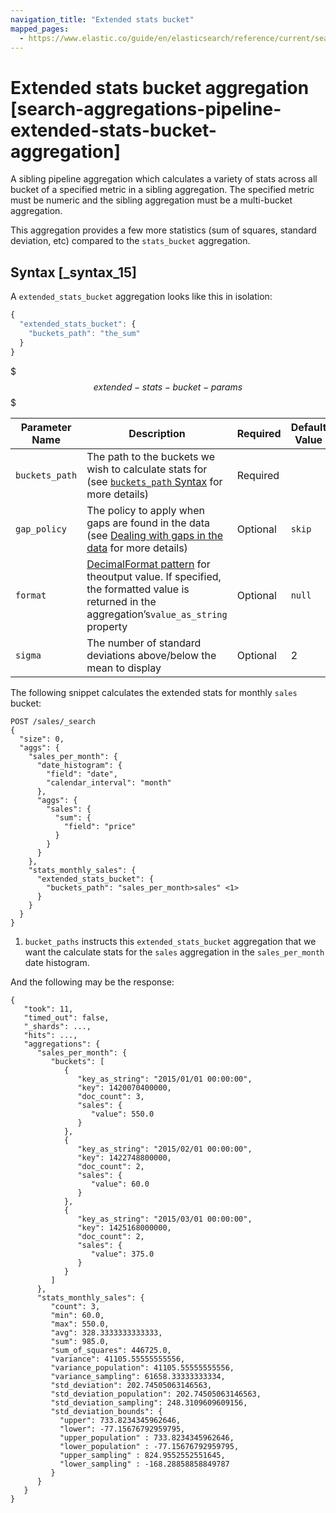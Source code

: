 ```yaml
---
navigation_title: "Extended stats bucket"
mapped_pages:
  - https://www.elastic.co/guide/en/elasticsearch/reference/current/search-aggregations-pipeline-extended-stats-bucket-aggregation.html
---
```


# Extended stats bucket aggregation [search-aggregations-pipeline-extended-stats-bucket-aggregation]


A sibling pipeline aggregation which calculates a variety of stats across all bucket of a specified metric in a sibling aggregation. The specified metric must be numeric and the sibling aggregation must be a multi-bucket aggregation.

This aggregation provides a few more statistics (sum of squares, standard deviation, etc) compared to the `stats_bucket` aggregation.

## Syntax [_syntax_15]

A `extended_stats_bucket` aggregation looks like this in isolation:

```js
{
  "extended_stats_bucket": {
    "buckets_path": "the_sum"
  }
}
```

$$$extended-stats-bucket-params$$$

| Parameter Name | Description | Required | Default Value |
| --- | --- | --- | --- |
| `buckets_path` | The path to the buckets we wish to calculate stats for (see [`buckets_path` Syntax](/reference/data-analysis/aggregations/pipeline.md#buckets-path-syntax) for more details) | Required |  |
| `gap_policy` | The policy to apply when gaps are found in the data (see [Dealing with gaps in the data](/reference/data-analysis/aggregations/pipeline.md#gap-policy) for more details) | Optional | `skip` |
| `format` | [DecimalFormat pattern](https://docs.oracle.com/en/java/javase/11/docs/api/java.base/java/text/DecimalFormat.md) for theoutput value. If specified, the formatted value is returned in the aggregation’s`value_as_string` property | Optional | `null` |
| `sigma` | The number of standard deviations above/below the mean to display | Optional | 2 |

The following snippet calculates the extended stats for monthly `sales` bucket:

```console
POST /sales/_search
{
  "size": 0,
  "aggs": {
    "sales_per_month": {
      "date_histogram": {
        "field": "date",
        "calendar_interval": "month"
      },
      "aggs": {
        "sales": {
          "sum": {
            "field": "price"
          }
        }
      }
    },
    "stats_monthly_sales": {
      "extended_stats_bucket": {
        "buckets_path": "sales_per_month>sales" <1>
      }
    }
  }
}
```

1. `bucket_paths` instructs this `extended_stats_bucket` aggregation that we want the calculate stats for the `sales` aggregation in the `sales_per_month` date histogram.


And the following may be the response:

```console-result
{
   "took": 11,
   "timed_out": false,
   "_shards": ...,
   "hits": ...,
   "aggregations": {
      "sales_per_month": {
         "buckets": [
            {
               "key_as_string": "2015/01/01 00:00:00",
               "key": 1420070400000,
               "doc_count": 3,
               "sales": {
                  "value": 550.0
               }
            },
            {
               "key_as_string": "2015/02/01 00:00:00",
               "key": 1422748800000,
               "doc_count": 2,
               "sales": {
                  "value": 60.0
               }
            },
            {
               "key_as_string": "2015/03/01 00:00:00",
               "key": 1425168000000,
               "doc_count": 2,
               "sales": {
                  "value": 375.0
               }
            }
         ]
      },
      "stats_monthly_sales": {
         "count": 3,
         "min": 60.0,
         "max": 550.0,
         "avg": 328.3333333333333,
         "sum": 985.0,
         "sum_of_squares": 446725.0,
         "variance": 41105.55555555556,
         "variance_population": 41105.55555555556,
         "variance_sampling": 61658.33333333334,
         "std_deviation": 202.74505063146563,
         "std_deviation_population": 202.74505063146563,
         "std_deviation_sampling": 248.3109609609156,
         "std_deviation_bounds": {
           "upper": 733.8234345962646,
           "lower": -77.15676792959795,
           "upper_population" : 733.8234345962646,
           "lower_population" : -77.15676792959795,
           "upper_sampling" : 824.9552552551645,
           "lower_sampling" : -168.28858858849787
         }
      }
   }
}
```


